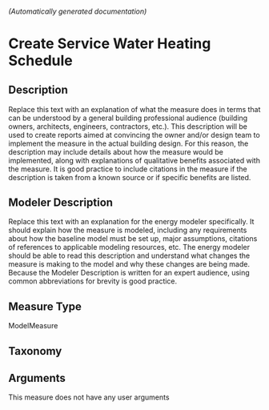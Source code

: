 

###### (Automatically generated documentation)

# Create Service Water Heating Schedule

## Description
Replace this text with an explanation of what the measure does in terms that can be understood by a general building professional audience (building owners, architects, engineers, contractors, etc.).  This description will be used to create reports aimed at convincing the owner and/or design team to implement the measure in the actual building design.  For this reason, the description may include details about how the measure would be implemented, along with explanations of qualitative benefits associated with the measure.  It is good practice to include citations in the measure if the description is taken from a known source or if specific benefits are listed.

## Modeler Description
Replace this text with an explanation for the energy modeler specifically.  It should explain how the measure is modeled, including any requirements about how the baseline model must be set up, major assumptions, citations of references to applicable modeling resources, etc.  The energy modeler should be able to read this description and understand what changes the measure is making to the model and why these changes are being made.  Because the Modeler Description is written for an expert audience, using common abbreviations for brevity is good practice.

## Measure Type
ModelMeasure

## Taxonomy


## Arguments




This measure does not have any user arguments


